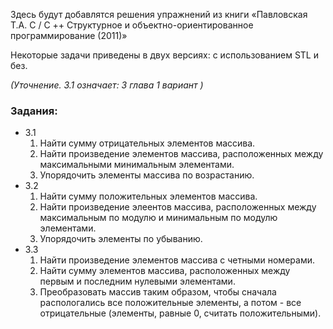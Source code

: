 <p>Здесь будут добавлятся решения упражнений из книги «Павловская Т.А. C / C ++ Структурное и объектно-ориентированное программирование (2011)»</p>

<p>Некоторые задачи приведены в двух версиях: с использованием STL и без.</p>

<em>(Уточнение. 3.1 означает: 3 глава 1 вариант ) </em>

<h3>Задания:</h3>
 <ul>
   <li> 3.1
     <ol>
       <li> Найти сумму отрицательных элементов массива.</li>
       <li> Найти произведение элементов массива, расположенных между максимальными минимальным элементами.</li>
       <li> Упорядочить элементы массива по возрастанию. </li>
    </ol> 
   </li> 
   
   <li> 3.2
     <ol>
        <li> Найти сумму положительных элементов массива.</li>
        <li> Найти произведение элеентов массива, расположенных между
             максимальным по модулю и минимальным по модулю элементами.</li>
        <li> Упорядочить элементы по убыванию.</li>
    </ol> 
   </li>
   
   <li> 3.3
     <ol>
       <li> Найти произведение элементов массива с четными номерами.</li>
       <li> Найти сумму элементов массива, расположенных между первым и последним
    нулевыми элементами.</li>
       <li> Преобразовать массив таким образом, чтобы сначала распологались
    все положительные элементы, а потом - все отрицательные
    (элементы, равные 0, считать положительными).  </li>
    </ol> 
   </li>
 </ul>
